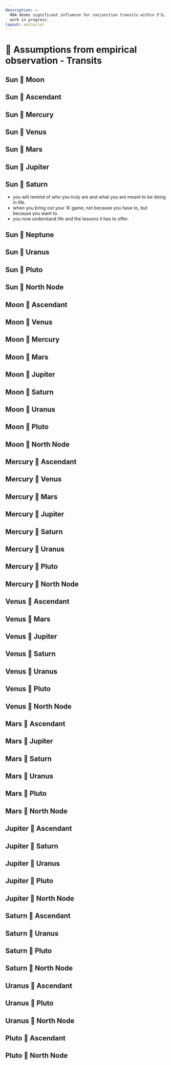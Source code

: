 ```yaml
---
description: >-
  MAA deems significant influence for conjunction transits within 5°Δ. This is a
  work in progress.
layout: editorial
---
```


# 🧐 Assumptions from empirical observation - Transits

## Sun 🖤 Moon

## Sun 🖤 Ascendant

## Sun  🖤  Mercury

## Sun  🖤 Venus

## Sun  🖤  Mars

## Sun  🖤 Jupiter

## Sun 🖤 Saturn

* you will remind of who you truly are and what you are meant to be doing in life.&#x20;
* when you bring out your ‘A’ game, not because you have to, but because you want to.
* you now understand life and the lessons it has to offer.

## Sun 🖤 Neptune

## Sun  🖤 Uranus

## Sun 🖤 Pluto

## Sun 🖤  North Node

## Moon 🖤 Ascendant

## Moon 🖤  Venus

## Moon  🖤 Mercury

## Moon  🖤 Mars

## Moon  🖤 Jupiter

## Moon  🖤 Saturn

## Moon 🖤  Uranus

## Moon  🖤 Pluto

## Moon 🖤  North Node

## Mercury  🖤 Ascendant

## Mercury 🖤 Venus

## Mercury 🖤  Mars

## Mercury  🖤 Jupiter

## Mercury  🖤 Saturn

## Mercury 🖤  Uranus

## Mercury 🖤  Pluto

## Mercury 🖤  North Node

## Venus 🖤  Ascendant

## Venus  🖤 Mars

## Venus  🖤 Jupiter

## Venus 🖤  Saturn

## Venus 🖤 Uranus

## Venus 🖤  Pluto

## Venus 🖤  North Node

## Mars  🖤 Ascendant

## Mars  🖤 Jupiter

## Mars 🖤  Saturn

## Mars 🖤  Uranus

## Mars  🖤 Pluto

## Mars 🖤  North Node

## Jupiter 🖤 Ascendant

## Jupiter 🖤 Saturn

## Jupiter  🖤 Uranus

## Jupiter  🖤 Pluto

## Jupiter 🖤  North Node

## Saturn  🖤 Ascendant

## Saturn 🖤  Uranus

## Saturn  🖤 Pluto

## Saturn  🖤 North Node

## Uranus  🖤 Ascendant

## Uranus  🖤 Pluto

## Uranus  🖤 North Node

## Pluto 🖤 Ascendant

## Pluto 🖤  North Node



